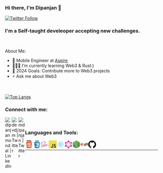 ### Hi there, I'm Dipanjan 👋 


[![Twitter Follow](https://img.shields.io/twitter/follow/devdjm?color=1DA1F2&logo=twitter&style=for-the-badge)](https://twitter.com/devdjm)

### I'm a Self-taught develeoper accepting new challenges.

<br />

About Me: 


- 💼 Mobile Engineer at [Aspire](https://aspireapp.com/)
- 🧑🏻‍💻 I’m currently learning Web3 & Rust:)
- 🥅 2024 Goals: Contribute more to Web3 projects
- ⚡  Ask me about Web3 

<br />

<!-- <picture>
<source 
  srcset="https://github-readme-stats.vercel.app/api?username=mdipanjan&show_icons=true&theme=light"
  media="(prefers-color-scheme: light)"
/>
<source
  srcset="https://github-readme-stats.vercel.app/api?username=mdipanjan&show_icons=true"
  media="(prefers-color-scheme: light), (prefers-color-scheme: no-preference)"
/>
<img src="https://github-readme-stats.vercel.app/api?username=mdipanjan&show_icons=true" />
</picture>


<br /> -->


[![Top Langs](https://github-readme-stats.vercel.app/api/top-langs/?username=mdipanjan&langs_count=20&layout=compact)](https://github.com/mdipanjan/github-readme-stats)


### Connect with me:



[<img align="left" alt="dipanjanmondal | LinkedIn" width="22px" src="https://cdn.jsdelivr.net/npm/simple-icons@v3/icons/linkedin.svg" />][linkedin]
[<img align="left" alt="devdjm | Twitter" width="22px" src="https://cdn.jsdelivr.net/npm/simple-icons@v3/icons/twitter.svg" />][twitter]
[<img align="left" alt="mdipanjan | Twitter" width="22px" src="https://cdn.jsdelivr.net/npm/simple-icons@v3/icons/github.svg" />][github]

<br />

### Languages and Tools:

<img align="left" alt="HTML5" width="26px" src="https://raw.githubusercontent.com/github/explore/80688e429a7d4ef2fca1e82350fe8e3517d3494d/topics/html/html.png" />

<img align="left" alt="CSS3" width="26px" src="https://raw.githubusercontent.com/github/explore/80688e429a7d4ef2fca1e82350fe8e3517d3494d/topics/css/css.png" />

<img align="left" alt="Sass" width="26px" src="https://raw.githubusercontent.com/github/explore/80688e429a7d4ef2fca1e82350fe8e3517d3494d/topics/sass/sass.png" />

<img align="left" alt="JavaScript" width="26px" src="https://raw.githubusercontent.com/github/explore/80688e429a7d4ef2fca1e82350fe8e3517d3494d/topics/javascript/javascript.png" />

<img align="left" alt="React" width="26px" src="https://raw.githubusercontent.com/github/explore/80688e429a7d4ef2fca1e82350fe8e3517d3494d/topics/react/react.png" />

<img align="left" alt="GraphQL" width="26px" src="https://raw.githubusercontent.com/github/explore/80688e429a7d4ef2fca1e82350fe8e3517d3494d/topics/graphql/graphql.png" />

<img align="left" alt="Node.js" width="26px" src="https://raw.githubusercontent.com/github/explore/80688e429a7d4ef2fca1e82350fe8e3517d3494d/topics/nodejs/nodejs.png" />

<img align="left" alt="Git" width="26px" src="https://raw.githubusercontent.com/github/explore/80688e429a7d4ef2fca1e82350fe8e3517d3494d/topics/git/git.png" />

<img align="left" alt="GitHub" width="26px" src="https://raw.githubusercontent.com/github/explore/78df643247d429f6cc873026c0622819ad797942/topics/github/github.png" />


<br />

---



[linkedin]: https://www.linkedin.com/in/mdipanjanmondal/
[twitter]: https://twitter.com/devdjm
[github]: https://github.com/mdipanjan
